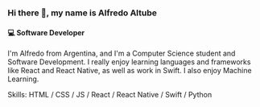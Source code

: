 ### Hi there 👋, my name is Alfredo Altube
#### 💻 Software Developer
I'm Alfredo from Argentina, and I'm a Computer Science student and Software Development. I really enjoy learning languages and frameworks like React and React Native, as well as work in Swift. I also enjoy Machine Learning.

Skills: HTML / CSS / JS / React / React Native / Swift / Python

